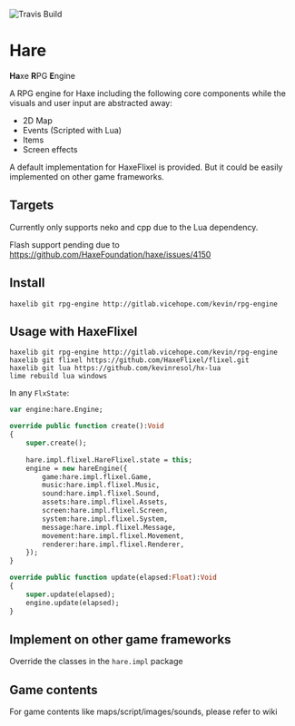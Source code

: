 ![Travis Build](https://travis-ci.org/kevinresol/hare.svg?branch=develop)

# Hare

**Ha**xe **R**PG **E**ngine

A RPG engine for Haxe including the following core components while the visuals and user input are abstracted away:

- 2D Map
- Events (Scripted with Lua)
- Items
- Screen effects



A default implementation for HaxeFlixel is provided. 
But it could be easily implemented on other game frameworks.

## Targets

Currently only supports neko and cpp due to the Lua dependency.

Flash support pending due to https://github.com/HaxeFoundation/haxe/issues/4150

## Install

```
haxelib git rpg-engine http://gitlab.vicehope.com/kevin/rpg-engine
```

## Usage with HaxeFlixel

```
haxelib git rpg-engine http://gitlab.vicehope.com/kevin/rpg-engine
haxelib git flixel https://github.com/HaxeFlixel/flixel.git
haxelib git lua https://github.com/kevinresol/hx-lua
lime rebuild lua windows
```

In any `FlxState`:

```haxe
var engine:hare.Engine;

override public function create():Void
{
	super.create();
	
	hare.impl.flixel.HareFlixel.state = this;
	engine = new hareEngine({
		game:hare.impl.flixel.Game,
		music:hare.impl.flixel.Music,
		sound:hare.impl.flixel.Sound,
		assets:hare.impl.flixel.Assets,
		screen:hare.impl.flixel.Screen,
		system:hare.impl.flixel.System,
		message:hare.impl.flixel.Message,
		movement:hare.impl.flixel.Movement,
		renderer:hare.impl.flixel.Renderer,
	});
}

override public function update(elapsed:Float):Void 
{
	super.update(elapsed);
	engine.update(elapsed);
}
```

## Implement on other game frameworks

Override the classes in the `hare.impl` package

## Game contents

For game contents like maps/script/images/sounds, please refer to wiki
